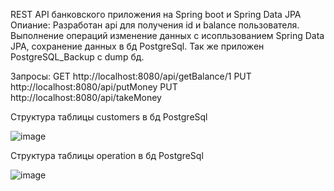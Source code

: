 REST API банковского приложения на Spring boot и Spring Data JPA Опиание: Разработан api для получения id и balance пользователя.
Выполнение операций изменение данных с исопльзованием Spring Data JPA, сохранение данных в бд PostgreSql.
Так же приложен PostgreSQL_Backup с dump бд.

Запросы: GET http://localhost:8080/api/getBalance/1 PUT http://localhost:8080/api/putMoney PUT http://localhost:8080/api/takeMoney

Структура таблицы customers в бд PostgreSql


![image](https://user-images.githubusercontent.com/84147034/169574290-2a119d7a-7796-43eb-a2fd-6bd565d28ce0.png)



Структура таблицы operation в бд PostgreSql

![image](https://user-images.githubusercontent.com/84147034/172426169-645663cb-4a8d-403f-8f4e-313125197a31.png)
